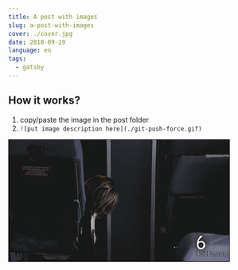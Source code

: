 ```yaml
---
title: A post with images
slug: a-post-with-images
cover: ./cover.jpg
date: 2018-09-29
language: en
tags:
  - gatsby
---
```


## How it works?
  
1. copy/paste the image in the post folder
2. `![put image description here](./git-push-force.gif)`

![a funny gif](./git-push-force.gif)

